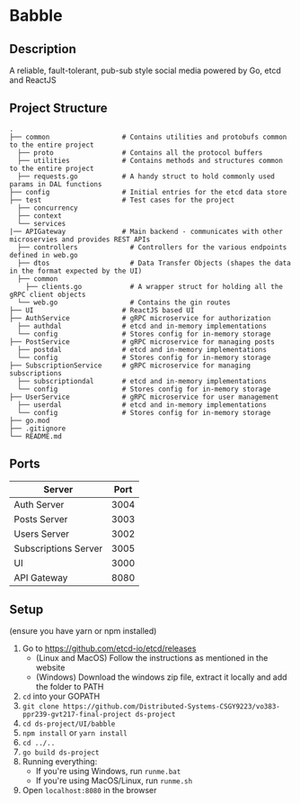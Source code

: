 # Babble

## Description
A reliable, fault-tolerant, pub-sub style social media powered by Go, etcd and ReactJS

## Project Structure

```
.
├── common                  # Contains utilities and protobufs common to the entire project
  ├── proto                 # Contains all the protocol buffers
  ├── utilities             # Contains methods and structures common to the entire project
  ├── requests.go           # A handy struct to hold commonly used params in DAL functions
├── config                  # Initial entries for the etcd data store
├── test                    # Test cases for the project
  ├── concurrency
  ├── context
  └── services 
|── APIGateway              # Main backend - communicates with other microservies and provides REST APIs
  ├── controllers             # Controllers for the various endpoints defined in web.go
  ├── dtos                    # Data Transfer Objects (shapes the data in the format expected by the UI)
  ├── common
    ├── clients.go            # A wrapper struct for holding all the gRPC client objects
  └── web.go                  # Contains the gin routes 
├── UI                      # ReactJS based UI
├── AuthService             # gRPC microservice for authorization
  ├── authdal               # etcd and in-memory implementations
  └── config                # Stores config for in-memory storage
├── PostService             # gRPC microservice for managing posts
  ├── postdal               # etcd and in-memory implementations
  └── config                # Stores config for in-memory storage
├── SubscriptionService     # gRPC microservice for managing subscriptions
  ├── subscriptiondal       # etcd and in-memory implementations
  └── config                # Stores config for in-memory storage
├── UserService             # gRPC microservice for user management
  ├── userdal               # etcd and in-memory implementations
  └── config                # Stores config for in-memory storage
├── go.mod
├── .gitignore
└── README.md
```

## Ports

| Server               | Port |
|----------------------|------|
| Auth Server          | 3004 |
| Posts Server         | 3003 |
| Users Server         | 3002 |
| Subscriptions Server | 3005 |
| UI                   | 3000 |
| API Gateway          | 8080 |
 
## Setup
(ensure you have yarn or npm installed)

1. Go to https://github.com/etcd-io/etcd/releases
    * (Linux and MacOS) Follow the instructions as mentioned in the website
    * (Windows) Download the windows zip file, extract it locally and add the folder to PATH
2. `cd` into your GOPATH
3. `git clone https://github.com/Distributed-Systems-CSGY9223/vo383-ppr239-gvt217-final-project ds-project`
4. `cd ds-project/UI/babble`
5. `npm install` or `yarn install`
6. `cd ../..`
7. `go build ds-project`
8. Running everything:
    * If you're using Windows, run `runme.bat`
    * If you're using MacOS/Linux, run `runme.sh` 
9. Open `localhost:8080` in the browser
